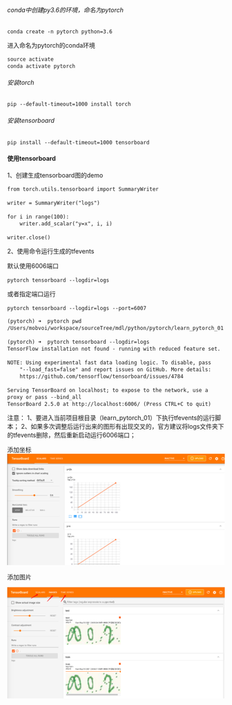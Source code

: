 

###### conda中创建py3.6的环境，命名为pytorch
```
conda create -n pytorch python=3.6
```

进入命名为pytorch的conda环境
```
source activate
conda activate pytorch 
```

###### 安装torch
```
pip --default-timeout=1000 install torch
```
###### 安装tensorboard
```
pip install --default-timeout=1000 tensorboard
```

#### 使用tensorboard
1、创建生成tensorboard图的demo
```
from torch.utils.tensorboard import SummaryWriter

writer = SummaryWriter("logs")

for i in range(100):
    writer.add_scalar("y=x", i, i)

writer.close()

```

2、使用命令运行生成的tfevents

默认使用6006端口

`pytorch tensorboard --logdir=logs`

或者指定端口运行

`pytorch tensorboard --logdir=logs --port=6007`

```
(pytorch) ➜  pytorch pwd                                           
/Users/mobvoi/workspace/sourceTree/mdl/python/pytorch/learn_pytorch_01

(pytorch) ➜  pytorch tensorboard --logdir=logs
TensorFlow installation not found - running with reduced feature set.

NOTE: Using experimental fast data loading logic. To disable, pass
    "--load_fast=false" and report issues on GitHub. More details:
    https://github.com/tensorflow/tensorboard/issues/4784

Serving TensorBoard on localhost; to expose to the network, use a proxy or pass --bind_all
TensorBoard 2.5.0 at http://localhost:6006/ (Press CTRL+C to quit)

```

注意：
1、要进入当前项目根目录（learn_pytorch_01）下执行tfevents的运行脚本；
2、如果多次调整后运行出来的图形有出现交叉的，官方建议将logs文件夹下的tfevents删除，然后重新启动运行6006端口；

添加坐标
![avatar](source/tensorboard_tfevents_web_add_scalar.png)


添加图片

![avatar](source/tensorboard_tfevents_web_add_imges.png)

